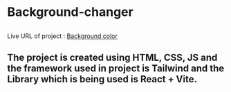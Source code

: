 # Background-changer
##
Live URL of project :  [Background color](https://axushhh-background-changer.netlify.app/) 
## 
## The project is created using HTML, CSS, JS and the framework used in project is Tailwind and the Library which is being used is React + Vite. ##
